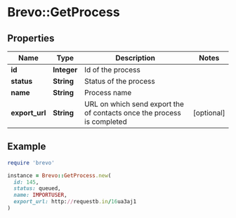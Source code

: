 # Brevo::GetProcess

## Properties

| Name | Type | Description | Notes |
| ---- | ---- | ----------- | ----- |
| **id** | **Integer** | Id of the process |  |
| **status** | **String** | Status of the process |  |
| **name** | **String** | Process name |  |
| **export_url** | **String** | URL on which send export the of contacts once the process is completed | [optional] |

## Example

```ruby
require 'brevo'

instance = Brevo::GetProcess.new(
  id: 145,
  status: queued,
  name: IMPORTUSER,
  export_url: http://requestb.in/16ua3aj1
)
```

